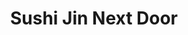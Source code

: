 ---
layout: place
title: Sushi Jin Next Door
permalink: /virginia/woodbridge/sushi-jin-next-door.html
stateAbbr: VA
stateName: Virginia
cityName: Woodbridge
seo:
  type: restaurant
  links: http://www.sushijinnextdoor.com/
place_id: ChIJ21jtyQBWtokR44XBjwhEsT0
photos:
  - name: >-
      places/ChIJ21jtyQBWtokR44XBjwhEsT0/photos/AeeoHcIAs4efnKuW6w_fHVDxYbpC3I5-sIsAYU6NmSGrrMbDPdRuoabjUBNMMrgqJexJDv0gmtYAR9J4Z2XmUHerW1g_lKp6RMloZGmmf8NE0SdIusiF-In7ExbJfnZXf42yCwg0VYvA7nGmBka7G6AdQPG8GrbI5r6YgewY2EtARfQwTr4LvJrlhConF9iv_yPhwDdShj7j2bEmeiaYqlVkUB03FiUi51uE9qRdjFS5SITgT3kyA4M4TdWvDLzjm97knS7pXJdVHcSyB250OwoHrlWbieyuFjnxmMh7XJd-a0B_OA
    widthPx: 1836
    heightPx: 3264
    authorAttributions:
      - displayName: Sushi Jin Next Door
        uri: https://maps.google.com/maps/contrib/100493471880272419325
        photoUri: >-
          https://lh3.googleusercontent.com/a-/ALV-UjV2-q79OjJeUW_hVK2Git-Zy4mTIgdtIDyRVXtdXgreGHwyLVeB=s100-p-k-no-mo
    flagContentUri: >-
      https://www.google.com/local/imagery/report/?cb_client=maps_api_places.places_api&image_key=!1e10!2sAF1QipMXaTyabD8oiYvFzpL0Vp1wJAUHB1vxsISTgdxE&hl=en-US
    googleMapsUri: >-
      https://www.google.com/maps/place//data=!3m4!1e2!3m2!1sAF1QipMXaTyabD8oiYvFzpL0Vp1wJAUHB1vxsISTgdxE!2e10!4m2!3m1!1s0x89b65600c9ed58db:0x3db144088fc185e3
  - name: >-
      places/ChIJ21jtyQBWtokR44XBjwhEsT0/photos/AeeoHcJ_VHmcBJ8PJ1eKiAH9HuCoVrHXGRmbnBQsxVswjW7X5xj-T4nbSKgtE84yj42O4snGryIIvX3yWxatq76xhkjerUpyujXNngBovO_DdbjyBMtcB1ucWmjvLN7wi14JJq2vLBir-7s-MrexrcqyKszi6Dtpxllr0MuTMLV5LKk48B50ExsSaG510BkRCnVQjCQIBvi78sFUNTBrSrzjrJJBHbLPiOdZtnmmeYTBcjpeUeMbcYNC564XAvMuNydnQBP5tHt6woe3E2QKchw-SjX9QnIz55HghBfITeHyWRHHVg
    widthPx: 1836
    heightPx: 3264
    authorAttributions:
      - displayName: Sushi Jin Next Door
        uri: https://maps.google.com/maps/contrib/100493471880272419325
        photoUri: >-
          https://lh3.googleusercontent.com/a-/ALV-UjV2-q79OjJeUW_hVK2Git-Zy4mTIgdtIDyRVXtdXgreGHwyLVeB=s100-p-k-no-mo
    flagContentUri: >-
      https://www.google.com/local/imagery/report/?cb_client=maps_api_places.places_api&image_key=!1e10!2sAF1QipNkXBFs1pDgvTSrupJq053nqX4mpdbc4FB_VmvN&hl=en-US
    googleMapsUri: >-
      https://www.google.com/maps/place//data=!3m4!1e2!3m2!1sAF1QipNkXBFs1pDgvTSrupJq053nqX4mpdbc4FB_VmvN!2e10!4m2!3m1!1s0x89b65600c9ed58db:0x3db144088fc185e3
  - name: >-
      places/ChIJ21jtyQBWtokR44XBjwhEsT0/photos/AeeoHcKjk2hC79nF9kvzaXOCSMTnR5GhO5qDUbuR5hLwDM5mn8dzrWYga7UCmsg9uOqclELUAYsbgnlZDUGafb6Dk9BY5IGfgwlVdh40q6j-2T2A-nzS6eRMJoAJX0vGCFLDwE_iwij6HrRuKyTk5brizYintUnhRtljeoepzHXpNZik5585VdarRP5TYXm1RkjCrI3al-1Zav3KtnEDlIko_83oboPdHf6wHiJciFKnLlRlm9UcUEiHpPczzUN3UItgzH4RiUMmyvCxp_k5956K_Jz8UupdmzTlvrJ-XKkZBqQzb7uDEw-pjycpiePwyoVsGQJeJ_uq7hoKij95vwWJjnpnPkAqbS8tBxrXE83vF7L5TpPtdazu8JFY1jfXxPfVpRFGOXLq2WnZ1VZ3VGx5YOBrYm5kpg-cfXnSQHjqn287xL8E
    widthPx: 4000
    heightPx: 2252
    authorAttributions:
      - displayName: Sam Garvey
        uri: https://maps.google.com/maps/contrib/103821588529123735238
        photoUri: >-
          https://lh3.googleusercontent.com/a-/ALV-UjXpUEvrgjSZLZQHyFXnQhB4abtximNHAgxAKgvh5Ndru8K3rixv=s100-p-k-no-mo
    flagContentUri: >-
      https://www.google.com/local/imagery/report/?cb_client=maps_api_places.places_api&image_key=!1e10!2sCIHM0ogKEICAgIDfk6WN9QE&hl=en-US
    googleMapsUri: >-
      https://www.google.com/maps/place//data=!3m4!1e2!3m2!1sCIHM0ogKEICAgIDfk6WN9QE!2e10!4m2!3m1!1s0x89b65600c9ed58db:0x3db144088fc185e3
  - name: >-
      places/ChIJ21jtyQBWtokR44XBjwhEsT0/photos/AeeoHcIj_Fh7h75jROd8Zk3SEkI9XKHyRa6LMT77geQb9E1Pa_wmgyjbXRyqQvHrCree2p4RxAnaWEwGOQVOCM6MaYlJKSNrk-3Av7yALP5XmLa0gNm-98Tru5AWr1ca8N7a7verAQXCKcG_mVdGBj6FwT_1sz4s_bCiCImleBSYbSX2Q7ywqcQwlo51AjeFjz0hcMuVEEtT7rTnBuUp5eAKzdOPXvlMuhv6NT8T4Y3DeGlD2xnYBdWLGuMIxRVrVT9nZylfGGuV8-LC6hbSDREAVgkEtl4QrK-r3-Ys69cJb4TpA2jPY8_hP8HCEQn1U_jetwRR-XPXUG3UNYH4LJR9Z4YCnqEkqm2DSM2NPP-S1QbeCvR6gMI-j1CbNnHMlOuI2DL8IPEgdEigufxOcOGEbnxhTQSSDhAAql3ULwoAbmOttQ
    widthPx: 4080
    heightPx: 3060
    authorAttributions:
      - displayName: Phillip Andrada
        uri: https://maps.google.com/maps/contrib/118081246346822322079
        photoUri: >-
          https://lh3.googleusercontent.com/a-/ALV-UjVw7c4Z0aWLDhAZ_Qj3Jl9gIVkMkVwXRuX1xlBCoLv2_tf8X6g=s100-p-k-no-mo
    flagContentUri: >-
      https://www.google.com/local/imagery/report/?cb_client=maps_api_places.places_api&image_key=!1e10!2sCIHM0ogKEICAgIDzg9u5Pg&hl=en-US
    googleMapsUri: >-
      https://www.google.com/maps/place//data=!3m4!1e2!3m2!1sCIHM0ogKEICAgIDzg9u5Pg!2e10!4m2!3m1!1s0x89b65600c9ed58db:0x3db144088fc185e3
  - name: >-
      places/ChIJ21jtyQBWtokR44XBjwhEsT0/photos/AeeoHcJiGgZBlHDSGFcmjxr7ggOeoD_kTMZt62rp03v6GsliftgbDiMtwDTWt7qG-Jn6nFHwg5cqdyNiCqMTPQf89vkcbAAG70Woy5EjM9IjESYMdmbqFOqGVXYfTvG-pUBkdQWpFHjOwERRGas50yIr5inoLeVEZZqPbegQj1lOExC2X4axg8tKD1xABRpKj4tPEhT2NIqjvmLfe5XZyZ94XCQeDwo5Bpb8Cy62cyC3y4BhPBI2edvcGqTpQ4hiZArMVblO0Qp1-qFfTwpECcePUULeLZ_F4q2FuaCFUwu6hV42W16XvWn-RrAkTbr3WU6NIFfEOhH1UyWrRdAMSOLCVaB_3KdW42XdbJ3ymuqeowP55omP-PorV9683oL1riZGQKGB7-_BTSl37X9ch_1lZZQ8tJaA3MSfMjDwlW8L-uyZfDM
    widthPx: 3024
    heightPx: 4032
    authorAttributions:
      - displayName: Heesoo Best
        uri: https://maps.google.com/maps/contrib/113087549966597359855
        photoUri: >-
          https://lh3.googleusercontent.com/a-/ALV-UjWAZJg5DqYBvpBtvTSD84JOEvaW-UOGog_HT0J3uu7YkQR1BdOS=s100-p-k-no-mo
    flagContentUri: >-
      https://www.google.com/local/imagery/report/?cb_client=maps_api_places.places_api&image_key=!1e10!2sCIHM0ogKEICAgIC715rbhQE&hl=en-US
    googleMapsUri: >-
      https://www.google.com/maps/place//data=!3m4!1e2!3m2!1sCIHM0ogKEICAgIC715rbhQE!2e10!4m2!3m1!1s0x89b65600c9ed58db:0x3db144088fc185e3
  - name: >-
      places/ChIJ21jtyQBWtokR44XBjwhEsT0/photos/AeeoHcJEUwMRua2agmhE3dJoz2Yr8oVOwN-jbCZ-1KLF_fPHQZHE8HBM6L3a8No9uqG3vhT4mHqLl2gPPEcuS9FrJa3YxrPNmZf6OQdWZDcCSH97jvYwZa2PjtgbGXJaE5o0i_YDpmNAEhexqe0smN0ZaWZxJn3PwNV00qJbFWaAAtIS6ZRx3egOxJuBt82HqCb8bIrv8xmUPNfB6XsUAzDnRdkiOLiTH6wskf1yby_FWZ5vUJCtYN-sfSViDgUcq0ycLwuSdAAtMR1r_3jNMb8zCfXZXsRAbcS-f2Yr1vkDdgoY74GXmeoGRD9fWK48rLQdZuZx5G2vflT1iyBAKllYG8OazmbdiuT96aHY7SLyZ-5wNUMyerHQskYmYAv2jaHDnd_c_IJ-WAXHY2vJAIwob6LaY1I1a7qBFMTdckkFbvoH7A
    widthPx: 768
    heightPx: 1024
    authorAttributions:
      - displayName: Fayha Jahan Chowdhury
        uri: https://maps.google.com/maps/contrib/108069114731635048844
        photoUri: >-
          https://lh3.googleusercontent.com/a/ACg8ocLPSga11G8MneF__mWd5bYV0-WLX2TqFrZCJB0ebyhTH5G-Vg=s100-p-k-no-mo
    flagContentUri: >-
      https://www.google.com/local/imagery/report/?cb_client=maps_api_places.places_api&image_key=!1e10!2sCIHM0ogKEICAgIDZ3ZDGKQ&hl=en-US
    googleMapsUri: >-
      https://www.google.com/maps/place//data=!3m4!1e2!3m2!1sCIHM0ogKEICAgIDZ3ZDGKQ!2e10!4m2!3m1!1s0x89b65600c9ed58db:0x3db144088fc185e3
  - name: >-
      places/ChIJ21jtyQBWtokR44XBjwhEsT0/photos/AeeoHcItz7JoMpGBSYMjx31-vr-yuyMCuEs_3E9ubK6NUdtd9PwDKlDlXniRQfHZ5-YZ1xfkksPvzYmomZ6VMKS_JyA3zTiZ4pHxNYhtr_hFFNHA54Bk_ZsFV-stRxgA5bLueZEHwiF33YR3tZyrgEB9f1oTvpdbjW_mcXheWJCOFEMydl5qWsMzm-Hs_CtfyjvftcwfDNG-LrzRofLVaDpM7J1MeUBswD2wZcxh6OgSsfrBAZu1yQm4VAW6Egd6foTw6OjafeZ639ACi7_Ao6EyINablTEnNE5c38q-rmMoWTfJ-Sx7EU7sKKDxZSH3iI2eaqyAFWcJEN_63twGaK3j9P2ibcvLZ4vfU0VHEk21VPaouywHkzS8-37HrJLDaGnyUib9BF6hfSfayyJkR0akgNiDLWdZ9BS44lpYqwACnM4wJftG
    widthPx: 4080
    heightPx: 3072
    authorAttributions:
      - displayName: Baconviking
        uri: https://maps.google.com/maps/contrib/115917379746737934375
        photoUri: >-
          https://lh3.googleusercontent.com/a-/ALV-UjXkJIYDXhUTylKwZbiwv3aMs-pS4VjL_sLIy7PFv1Xxw4A3TZHw=s100-p-k-no-mo
    flagContentUri: >-
      https://www.google.com/local/imagery/report/?cb_client=maps_api_places.places_api&image_key=!1e10!2sCIHM0ogKEICAgIDe283OmQE&hl=en-US
    googleMapsUri: >-
      https://www.google.com/maps/place//data=!3m4!1e2!3m2!1sCIHM0ogKEICAgIDe283OmQE!2e10!4m2!3m1!1s0x89b65600c9ed58db:0x3db144088fc185e3
  - name: >-
      places/ChIJ21jtyQBWtokR44XBjwhEsT0/photos/AeeoHcKAaNqCJI3QD1oiHgcMm_hsFilUrq1sDap8tWrcMOC1pGSxq8Ax188yWCzRP6TSXHhYQ4G-6d3jb_ddh4Y0Zc62cIcWtmSC6n2p5uvsrADanZrQBU2NjIek-uzDGS5mGJUMNPDonogCoM_5I9FpeYFnCLhh64qqupu0UeBdFD5nFdDAJ9IogjHq8jZnV-lPJbdd5ILt2JOuBGhPE_A9tZrNVdGOzJttANDlYrOjL9pXKaJrETxFOfahZhah5gONV45ibqpG4VX3Mrt3OeUsJYV0nMhOAkChVdm_DzyByMT9p0NC8Wuvqq6b72V0XuDU6ZB90YowcX-WRjnahueav05quP4XfMh-3kMm2BJm3SMK1e0WS___yH0zXNcKAYdizTVbLwCukTWg77k6FlmMVwJzpCJ-9VH4YUGQNJIRPQIYcA
    widthPx: 3024
    heightPx: 4032
    authorAttributions:
      - displayName: Lindsey Herring
        uri: https://maps.google.com/maps/contrib/109780502515944248184
        photoUri: >-
          https://lh3.googleusercontent.com/a-/ALV-UjX7Dyrjgox8nV9pvMYvtlhslO1rXfDRPl6R-TsNanqevQ1yxXbEVg=s100-p-k-no-mo
    flagContentUri: >-
      https://www.google.com/local/imagery/report/?cb_client=maps_api_places.places_api&image_key=!1e10!2sCIHM0ogKEICAgID9_5_LPg&hl=en-US
    googleMapsUri: >-
      https://www.google.com/maps/place//data=!3m4!1e2!3m2!1sCIHM0ogKEICAgID9_5_LPg!2e10!4m2!3m1!1s0x89b65600c9ed58db:0x3db144088fc185e3
  - name: >-
      places/ChIJ21jtyQBWtokR44XBjwhEsT0/photos/AeeoHcLXXM3bhYbPcyAy1Dvl9nDlo7bxTR7G8dJO0F35ve9RaWMVAkGPyGjwZO-LaPycLjablT-bnMqWS8dgWGgGHPbaoafg8MN4UCaSpVX-edHDNbD-G3pgNaXy9wom_QQAtK0sVDxUYHVLb6GrsDK9oXRL9t-cVGH7oNm3MDHoXhct8Kw1pnHMOe3J5hP8EK8hmks_n_2QsCy69QYQvKFYFaBwNaB0aQ4EjpSDcNmlx7kE5Y3JzJOZQAMLSFe4xVItkPbBj5RUTep8X1Owdzr65-Fc27q44qLUQqW8eFpUJtqcLqkBYpTYRiXgk5RWS0cZB41cDbDUXDOhcrSXuMW2magShLSa_xDxDnfyCUkG08q-sWUvUUlMd_r1itWR5e17vjSDgKBhYEyS0RhVZPSg4ZX3nXZJqzVB3PXJvZwdOT-bHQ
    widthPx: 4032
    heightPx: 3024
    authorAttributions:
      - displayName: Afevis Solmunko
        uri: https://maps.google.com/maps/contrib/106008627123155887580
        photoUri: >-
          https://lh3.googleusercontent.com/a-/ALV-UjU02Ih7Ua53up-C0lICUE_TkvEji3TUX6TTMCIONqtQOlk9wHkF=s100-p-k-no-mo
    flagContentUri: >-
      https://www.google.com/local/imagery/report/?cb_client=maps_api_places.places_api&image_key=!1e10!2sCIHM0ogKEICAgICsmMv2aA&hl=en-US
    googleMapsUri: >-
      https://www.google.com/maps/place//data=!3m4!1e2!3m2!1sCIHM0ogKEICAgICsmMv2aA!2e10!4m2!3m1!1s0x89b65600c9ed58db:0x3db144088fc185e3
  - name: >-
      places/ChIJ21jtyQBWtokR44XBjwhEsT0/photos/AeeoHcInlt3VOsvQ6cMdFa5UDzZzBFja3JZL_NuaWVR1VhXHEEWlhanBxDoq1M-lSv4PBUPdy2rigoqQfrscihLbBxcf2fb6bVYz2qw1We2_t7aTltFDfqsQsZr8_sba92iZVozJoexwHnzR_EYpFZtd9dDteUDdWJNF3GXJ4LHisZ76dxqlSPSn8F2FVPATI67-qxDcBQJJvzpT8ZQgomfM6oYgMrFcXwkbqqKz2MYkkPPhtLGl5-yg-C__sVGe9aSXz9fNGf6u5MsWLIf-EE1tgWQlwbSlZO0Id-3FYCwrdZCreOwD6p0waZ0KcSqzVhvroavGnG5kjMc7aPJOmLnvuQ9_c4OvuEFMbk2ojb6eeB67uqxCLnaLaSHBgrZDolw3IXzVTL1t1vRyxTRvxcPkDCbP8kLuReqAntfceUkAd7PUCyxK
    widthPx: 4000
    heightPx: 3008
    authorAttributions:
      - displayName: armaan Khan
        uri: https://maps.google.com/maps/contrib/116013020737131849390
        photoUri: >-
          https://lh3.googleusercontent.com/a-/ALV-UjWs_sosAW0Kv98z66ChpKmKcU7B0MHZbKl3mRLkR1sBjvXY6poRuA=s100-p-k-no-mo
    flagContentUri: >-
      https://www.google.com/local/imagery/report/?cb_client=maps_api_places.places_api&image_key=!1e10!2sCIHM0ogKEICAgIDbps6slAE&hl=en-US
    googleMapsUri: >-
      https://www.google.com/maps/place//data=!3m4!1e2!3m2!1sCIHM0ogKEICAgIDbps6slAE!2e10!4m2!3m1!1s0x89b65600c9ed58db:0x3db144088fc185e3
address: 14901 Potomac Town Pl Unit 135, Woodbridge, VA 22191, USA
street: 14901 Potomac Town Pl Unit 135
city: Woodbridge
state: VA
zip: '22191'
country: USA
neighborhood: null
latitude: '38.630165'
longitude: '-77.288010'
accessibility_options:
  wheelchairAccessibleParking: true
  wheelchairAccessibleEntrance: true
  wheelchairAccessibleSeating: true
business_status: OPERATIONAL
name: Sushi Jin Next Door
google_maps_links:
  directionsUri: >-
    https://www.google.com/maps/dir//''/data=!4m7!4m6!1m1!4e2!1m2!1m1!1s0x89b65600c9ed58db:0x3db144088fc185e3!3e0
  placeUri: https://maps.google.com/?cid=4445409110753641955
  writeAReviewUri: >-
    https://www.google.com/maps/place//data=!4m3!3m2!1s0x89b65600c9ed58db:0x3db144088fc185e3!12e1
  reviewsUri: >-
    https://www.google.com/maps/place//data=!4m4!3m3!1s0x89b65600c9ed58db:0x3db144088fc185e3!9m1!1b1
  photosUri: >-
    https://www.google.com/maps/place//data=!4m3!3m2!1s0x89b65600c9ed58db:0x3db144088fc185e3!10e5
primary_type: Japanese Restaurant
opening_hours:
  openNow: true
  periods:
    - open:
        day: 0
        hour: 12
        minute: 0
      close:
        day: 0
        hour: 21
        minute: 0
    - open:
        day: 1
        hour: 11
        minute: 0
      close:
        day: 1
        hour: 14
        minute: 30
    - open:
        day: 1
        hour: 17
        minute: 0
      close:
        day: 1
        hour: 21
        minute: 0
    - open:
        day: 2
        hour: 11
        minute: 0
      close:
        day: 2
        hour: 14
        minute: 30
    - open:
        day: 2
        hour: 17
        minute: 0
      close:
        day: 2
        hour: 21
        minute: 0
    - open:
        day: 3
        hour: 11
        minute: 0
      close:
        day: 3
        hour: 14
        minute: 30
    - open:
        day: 3
        hour: 17
        minute: 0
      close:
        day: 3
        hour: 21
        minute: 0
    - open:
        day: 4
        hour: 11
        minute: 0
      close:
        day: 4
        hour: 14
        minute: 30
    - open:
        day: 4
        hour: 17
        minute: 0
      close:
        day: 4
        hour: 21
        minute: 0
    - open:
        day: 5
        hour: 11
        minute: 0
      close:
        day: 5
        hour: 14
        minute: 30
    - open:
        day: 5
        hour: 17
        minute: 0
      close:
        day: 5
        hour: 22
        minute: 0
    - open:
        day: 6
        hour: 12
        minute: 0
      close:
        day: 6
        hour: 22
        minute: 0
  weekdayDescriptions:
    - 'Monday: 11:00 AM – 2:30 PM, 5:00 – 9:00 PM'
    - 'Tuesday: 11:00 AM – 2:30 PM, 5:00 – 9:00 PM'
    - 'Wednesday: 11:00 AM – 2:30 PM, 5:00 – 9:00 PM'
    - 'Thursday: 11:00 AM – 2:30 PM, 5:00 – 9:00 PM'
    - 'Friday: 11:00 AM – 2:30 PM, 5:00 – 10:00 PM'
    - 'Saturday: 12:00 – 10:00 PM'
    - 'Sunday: 12:00 – 9:00 PM'
  nextCloseTime: '2025-05-04T02:00:00Z'
secondary_opening_hours:
  regular:
    weekdayDescriptions: null
    type: null
  current:
    weekdayDescriptions: null
    type: null
phone: (703) 670-0461
price_level: PRICE_LEVEL_MODERATE
price_range: null
rating: '4.1'
rating_count: 957
website: http://www.sushijinnextdoor.com/
description: >-
  Discover Sushi Jin Next Door in Woodbridge, VA$$$Sushi Jin Next Door in
  Woodbridge, Virginia, stands out as a go-to spot for fresh Japanese cuisine,
  blending casual vibes with a menu full of flavorful options like specialty
  rolls and hearty ramen. This eatery captures the essence of authentic Japanese
  dining with its well-crafted dishes that highlight quality ingredients and
  creative presentations, making it a favorite among those seeking sushi
  restaurants in the area. Visitors can enjoy a relaxed atmosphere perfect for
  quick lunches or evening outings, with accessibility features ensuring
  everyone feels welcome. The spot's convenient hours and moderate pricing add
  to its appeal for locals looking for reliable Japanese places nearby, while
  the variety of options keeps things exciting for sushi enthusiasts exploring
  new tastes.
generative_summary: >-
  Discover Sushi Jin Next Door in Woodbridge, VA$$$Sushi Jin Next Door in
  Woodbridge, Virginia, stands out as a go-to spot for fresh Japanese cuisine,
  blending casual vibes with a menu full of flavorful options like specialty
  rolls and hearty ramen. This eatery captures the essence of authentic Japanese
  dining with its well-crafted dishes that highlight quality ingredients and
  creative presentations, making it a favorite among those seeking sushi
  restaurants in the area. Visitors can enjoy a relaxed atmosphere perfect for
  quick lunches or evening outings, with accessibility features ensuring
  everyone feels welcome. The spot's convenient hours and moderate pricing add
  to its appeal for locals looking for reliable Japanese places nearby, while
  the variety of options keeps things exciting for sushi enthusiasts exploring
  new tastes.
generative_disclosure: Summarized by AI using the Grok-3-Mini model.
reviews: null
review_summary: >-
  What Customers Are Saying$$$Folks rave about the tasty dishes at this Japanese
  restaurant, with many highlighting the flavorful chicken ramen, takoyaki, and
  nigiri as standout favorites that hit the spot every time. The staff gets
  plenty of nods for their friendly approach and efficient service, making meals
  feel smooth and enjoyable without any fuss. While some mention the background
  music can get a bit lively, it doesn't overshadow the overall positive
  experience that keeps diners coming back. Overall, it's a solid choice for
  anyone craving good vibes and reliable eats, offering a welcoming environment
  that balances fun with great food. If you're on the hunt for top-rated sushi
  spots, this place delivers on fresh flavors and quick, satisfying visits that
  leave you wanting more.
review_disclosure: Summarized by AI using the Grok-3-Mini model.
parking_options: null
payment_options: null
allow_dogs: null
curbside_pickup: null
delivery: null
dine_in: null
good_for_children: null
good_for_groups: null
good_for_sports: null
live_music: null
menu_for_children: null
outdoor_seating: null
reservable: null
restroom: null
serves_beer: null
serves_breakfast: null
serves_brunch: null
serves_cocktails: null
serves_coffee: null
serves_dinner: null
serves_dessert: null
serves_lunch: null
serves_vegetarian_food: null
serves_wine: null
takeout: null
update_category: enterprise
places_description: null

---